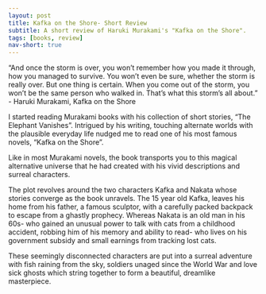 ```yaml
---
layout: post
title: Kafka on the Shore- Short Review
subtitle: A short review of Haruki Murakami's "Kafka on the Shore".
tags: [books, review]
nav-short: true
---
```


“And once the storm is over, you won’t remember how you made it through, how you managed to survive. You won’t even be sure, whether the storm is really over. But one thing is certain. When you come out of the storm, you won’t be the same person who walked in. That’s what this storm’s all about.” - Haruki Murakami, Kafka on the Shore

I started reading Murakami books with his collection of short stories, “The Elephant Vanishes”. Intrigued by his writing, touching alternate worlds with the plausible everyday life nudged me to read one of his most famous novels, “Kafka on the Shore”.

Like in most Murakami novels, the book transports you to this magical alternative universe that he had created with his vivid descriptions and  surreal characters. 

The plot revolves around the two characters Kafka and Nakata whose stories converge as the book unravels. The 15 year old Kafka, leaves his home from his father, a famous sculptor, with a carefully packed backpack to escape from a ghastly prophecy. Whereas Nakata is an old man in his 60s- who gained an unusual power to talk with cats from a childhood accident, robbing him of his memory and ability to read- who lives on his government subsidy and small earnings from tracking lost cats.

These seemingly disconnected characters are put into a surreal adventure with fish raining from the sky, soldiers unaged since the World War and love sick ghosts which string together to form a beautiful, dreamlike masterpiece.